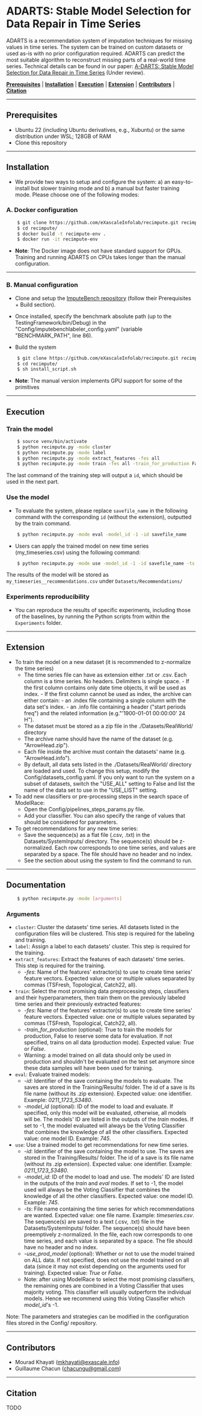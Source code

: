 # ADARTS: Stable Model Selection for Data Repair in Time Series

ADARTS is a recommendation system of imputation techniques for missing values in time series. The system can be trained on custom datasets or used as-is with no prior configuration required. ADARTS can predict the most suitable algorithm to reconstruct missing parts of a real-world time series. Technical details can be found in our paper: <a href="/">A-DARTS: Stable Model Selection for Data Repair in Time Series</a> (Under review).



[**Prerequisites**](#prerequisites) | [**Installation**](#installation) |  [**Execution**](#execution) | [**Extension**](#extension)  | [**Contributors**](#contributors) | [**Citation**](#citation)

___

## Prerequisites
- Ubuntu 22 (including Ubuntu derivatives, e.g., Xubuntu) or the same distribution under WSL;  128GB of RAM
- Clone this repository

___

## Installation

- We provide two ways to setup and configure the system: a) an easy-to-install but slower training mode and b) a manual but faster training mode.
  Please choose one of the following modes:

### A. Docker configuration

```bash
    $ git clone https://github.com/eXascaleInfolab/recimpute.git recimpute
    $ cd recimpute/
    $ docker build -t recimpute-env .
    $ docker run -it recimpute-env
```

- **Note**: The Docker image does not have standard support for GPUs. Training and running ADARTS on CPUs takes longer than the manual configuration.

___

### B. Manual configuration


- Clone and setup the <a href="https://github.com/eXascaleInfolab/bench-vldb20/blob/master/README.md">ImputeBench repository</a> (follow their Prerequisites + Build section).
- Once installed, specify the benchmark absolute path (up to the TestingFramework/bin/Debug) in the "Config/imputebenchlabeler_config.yaml" (variable "BENCHMARK_PATH", line 86).


- Build the system

```bash
    $ git clone https://github.com/eXascaleInfolab/recimpute.git recimpute
    $ cd recimpute/
    $ sh install_script.sh
```

- **Note**: The manual version implements GPU support for some of the primitives

___

## Execution

<!---
The code can be executed either by running the full system or by running sequentially the individual components.   
-->

### Train the model


```bash
    $ source venv/bin/activate
    $ python recimpute.py -mode cluster
    $ python recimpute.py -mode label
    $ python recimpute.py -mode extract_features -fes all
    $ python recimpute.py -mode train -fes all -train_for_production False
```

The last command of the training step will output a `id`, which should be used in the next part. 


### Use the model
- To evaluate the system, please replace `savefile_name` in the following command with the corresponding  `id` (without the extension), outputted by the train command.

```bash
    $ python recimpute.py -mode eval -model_id -1 -id savefile_name
```

- Users can apply the trained model on new time series (my_timeseries.csv) using the following command:

```bash
    $ python recimpute.py -mode use -model_id -1 -id savefile_name -ts my_timeseries.csv -use_prod_model False
```

 The results of the model will be stored as `my_timeseries__recommendations.csv` under `Datasets/Recommendations/`

<!---
To use the model on a new dataset, store the time series as a csv file in `Datasets/SystemInputs` folder and run the last command with the corresponding file name.
-->
<!---
### Individual steps

#### Dataset pre-processing

1. Cluster the data sets' time series.
```bash
    $ python recimpute.py -mode cluster
```
2. Label the data sets' clusters.
```bash
    $ python recimpute.py -mode label
```
3. Extract the data sets' time series features using the *TSFresh* and *Catch22* extractors.
```bash
    $ python recimpute.py -mode extract_features -fes TSFresh,Catch22
```

#### Training

- Train the models selected by our ModelRace algorithm using the features extracted by *TSFresh*' and *Catch22*'.

```bash
    $ python recimpute.py -mode train -lbl KiviatRules -true_lbl ImputeBench -fes TSFresh,Catch22 -train_for_production true
```

#### Evaluation

- Evaluate all models saved in the *0411_1456_53480*.zip results' archive file on their test set.
```bash
    $ python recimpute.py -mode eval -id 0411_1456_53480
```

#### Usage

- Use the trained model #-1 (which refers to the VotingClassifier). 
```bash
    $ python recimpute.py -mode use -id 0411_1456_53480 -model_id -1 -ts my_timeseries.csv -use_prod_model True
```
By setting *use_prod_model* to True the model was trained on all data. It is saved in the *0411_1456_53480*.zip results' archive file. Time series to get recommendations for are stored in the Datasets/SystemInputs/my_timeseries.csv file. The results can be found in the Datasets/Recommendations/my_timeseries__recommendations.csv file.
-->

### Experiments reproducibility

- You can reproduce the results of specific experiments, including those of the baselines, by running the Python scripts from within the
`Experiments` folder.

___

## Extension

- To train the model on a new dataset (it is recommended to z-normalize the time series)
    -  The time series file can have as extension either .txt or .csv.  Each column is a time series. No headers. Delimiters is single space. 
      - If the first column contains only date time objects, it will be used as index.
      - If the first column cannot be used as index, the archive can either contain:
            - an .index file containing a single column with the data set's index.
            - an .info file containing a header ("start periods freq") and the related information (e.g."'1900-01-01 00:00:00' 24 H").
    - The dataset must be stored as a zip file in the ./Datasets/RealWorld/ directory
     - The archive name should have the name of the dataset (e.g. "ArrowHead.zip").
     - Each file inside the archive must contain the datasets' name (e.g. "ArrowHead.info"). 
     - By default, all data sets listed in the ./Datasets/RealWorld/ directory are loaded and used. To change this setup, modify the Config/datasets_config.yaml. If you only want to run the system on a subset of datasets, switch the "USE_ALL" setting to False and list the name of the data set to use in the "USE_LIST" setting.
- To add new classifiers or pre-processing steps in the search space of ModelRace:
    - Open the Config/pipelines_steps_params.py file.
    - Add your classifier. You can also specify the range of values that should be considered for parameters.
- To get recommendations for any new time series:
    - Save the sequence(s) as a flat file (.csv, .txt) in the Datasets/SystemInputs/ directory. The sequence(s) should be z-normalized. Each row corresponds to one time series, and values are separated by a space. The file should have no header and no index.
    - See the section about using the system to find the command to run.

___

## Documentation

```bash
    $ python recimpute.py -mode [arguments]
```

### Arguments

- `cluster`: Cluster the datasets' time series. All datasets listed in the configuration files will be clustered. This step is required for the labeling and training.
- `label`: Assign a label to each datasets' cluster. This step is required for the training.
- `extract_features`: Extract the features of each datasets' time series. This step is required for the training.
    - *-fes*: Name of the features' extractor(s) to use to create time series' feature vectors. Expected value: one or multiple values separated by commas (TSFresh, Topological, Catch22, all).
- `train`: Select the most promising data preprocessing steps, classifiers and their hyperparameters, then train them on the previously labeled time series and their previously extracted features:
    - *-fes*: Name of the features' extractor(s) to use to create time series' feature vectors. Expected value: one or multiple values separated by commas (TSFresh, Topological, Catch22, all).
    - *-train_for_production* (optional): True to train the models for production, False to reserve some data for evaluation. If not specified, trains on all data (production mode). Expected value: *True* or *False*. 
    - Warning: a model trained on all data should only be used in production and shouldn't be evaluated on the test set anymore since these data samples will have been used for training.
- `eval`: Evaluate trained models:
    - *-id*: Identifier of the save containing the models to evaluate. The saves are stored in the Training/Results/ folder. The id of a save is its file name (without its .zip extension). Expected value: one identifier. Example: *0211_1723_53480*.
    - *-model_id* (optional): ID of the model to load and evaluate. If specified, only this model will be evaluated, otherwise, all models will be. The models' ID are listed in the outputs of the *train* modes. If set to -1, the model evaluated will always be the Voting Classifier that combines the knowledge of all the other classifiers. Expected value: one model ID. Example: *745*.
- `use`: Use a trained model to get recommendations for new time series.
    - *-id*: Identifier of the save containing the model to use. The saves are stored in the Training/Results/ folder. The id of a save is its file name (without its .zip extension). Expected value: one identifier. Example: *0211_1723_53480*.
    - *-model_id*: ID of the model to load and use. The models' ID are listed in the outputs of the *train* and *eval* modes. If set to -1, the model used will always be the Voting Classifier that combines the knowledge of all the other classifiers. Expected value: one model ID. Example: *745*.
    - *-ts*: File name containing the time series for which recommendations are wanted. Expected value: one file name. Example: *timeseries.csv*.
The sequence(s) are saved to a text (.csv, .txt) file in the Datasets/SystemInputs/ folder. The sequence(s) should have been preemptively z-normalized. In the file, each row corresponds to one time series, and each value is separated by a space. The file should have no header and no index.
    - *-use_prod_model* (optional): Whether or not to use the model trained on ALL data. If not specified, does not use the model trained on all data (since it may not exist depending on the arguments used for training). Expected value: *True* or *False*.
    - Note: after using ModelRace to select the most promising classifiers, the remaining ones are combined in a Voting Classifier that uses majority voting. This classifier will usually outperform the individual models. Hence we recommend using this Voting Classifier which *model_id*'s -1.

Note: The parameters and strategies can be modified in the configuration files stored in the Config/ repository.

<!---
| -lbl<sup> (\*)</sup> | -truelbl |
| ----------- | ----------- |
| ImputeBench | ImputeBench |
| KiviatRules | KiviatRules |

 <sub>arguments marked with <sup>(\*)</sup> are mandatory</sub>

- *-lbl*: Name of the labeler used to label the time series. Expected: one labeler name.
- *-true_lbl* (optional): Name of the labeler used to label the time series of the test set only. If not specified, uses the labeler specified with the -lbl argument. Expected: one labeler name. 
-->


<!---
| -fes<sup> (\*)</sup> |
| ------------- |
| TSFresh       |
| Topological   |
| Catch22       |
| *all*         |
| Kiviat        | 

 <sub>arguments marked with <sup>(\*)</sup> are mandatory</sub>
 -->






 <!--- 
 | -lbl<sup> (\*)</sup> | -truelbl | -fes<sup> (\*)</sup> | train_for_production |
 | ----------- | ----------- | ------------- | ----------------- |
 | KiviatRules | KiviatRules | Kiviat        |                   |
 | ImputeBench | ImputeBench | TSFresh       | True              |
 |             |             | Topological   | False             |
 |             |             | Catch22       |                   |
 |             |             | *all*         |                   | 

 | -fes<sup> (\*)</sup> | -train_for_production |
 | ------------- | ----------------- |
 | TSFresh       | True              |
 | Topological   | False             |
 | Catch22       |                   |
 | *all*         |                   |

 <sub>arguments marked with <sup>(\*)</sup> are mandatory</sub>
 -->

<!-- - *-lbl*: Name of the labeler used to label the time series. Expected: one labeler name.
- *-true_lbl* (optional): Name of the labeler used to label the time series of the test set only. If not specified, uses the labeler specified with the -lbl argument. Expected: one labeler name. 
-->



___

## Contributors
- Mourad Khayati (<a href="mkhayati@exascale.info">mkhayati@exascale.info</a>)
- Guillaume Chacun (<a href="chacungu@gmail.com">chacungu@gmail.com</a>)


___

## Citation
TODO
